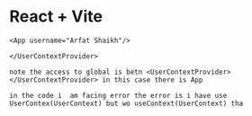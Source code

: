 # React + Vite

<UserContextProvider>

    <App username="Arfat Shaikh"/>

    </UserContextProvider>

    note the access to global is betn <UserContextProvider> </UserContextProvider> in this case there is App

    in the code i  am facing error the error is i have use UserContex(UserContext) but wo useContext(UserContext) tha